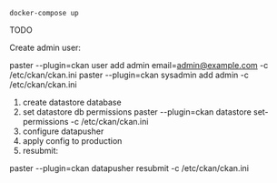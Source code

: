 
    docker-compose up



    
TODO

Create admin user:

paster --plugin=ckan user add admin email=admin@example.com -c /etc/ckan/ckan.ini
paster --plugin=ckan sysadmin add admin -c /etc/ckan/ckan.ini 



1. create datastore database
2. set datastore db permissions
    paster --plugin=ckan datastore set-permissions -c /etc/ckan/ckan.ini
3. configure datapusher
4. apply config to production
5. resubmit:

paster --plugin=ckan datapusher resubmit -c /etc/ckan/ckan.ini
